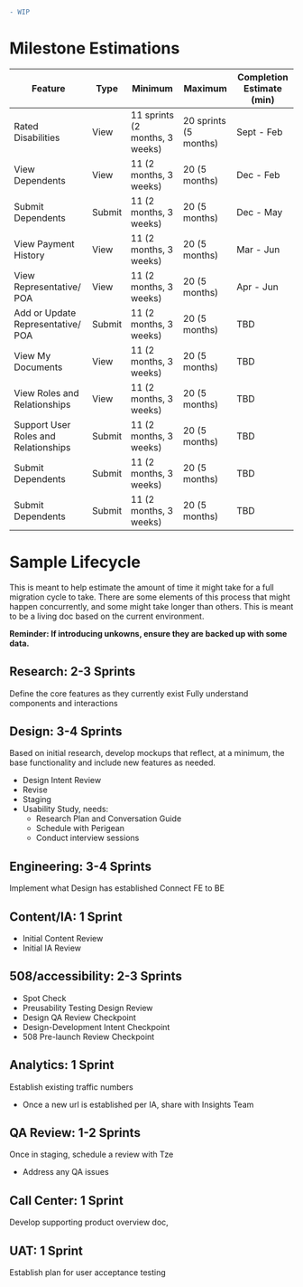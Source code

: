 ``` diff
- WIP
```
# Milestone Estimations
| **Feature** | **Type** | **Minimum** | **Maximum** | **Completion Estimate (min)** |
| ---- | ------- | ------------------ | ------------------ | ------- |
| Rated Disabilities | View  | 11 sprints (2 months, 3 weeks) | 20 sprints (5 months)  | Sept - Feb |
| View Dependents | View  | 11 (2 months, 3 weeks) | 20 (5 months)  | Dec - Feb |
| Submit Dependents | Submit  | 11 (2 months, 3 weeks) | 20 (5 months)  | Dec - May |
| View Payment History | View  | 11 (2 months, 3 weeks) | 20 (5 months)  | Mar - Jun |
| View Representative/ POA | View  | 11 (2 months, 3 weeks) | 20 (5 months)  | Apr - Jun |
| Add or Update Representative/ POA | Submit  | 11 (2 months, 3 weeks) | 20 (5 months)  | TBD |
| View My Documents | View  | 11 (2 months, 3 weeks) | 20 (5 months)  | TBD |
| View Roles and Relationships | View  | 11 (2 months, 3 weeks) | 20 (5 months)  | TBD |
| Support User Roles and Relationships | Submit  | 11 (2 months, 3 weeks) | 20 (5 months)  | TBD |
| Submit Dependents | Submit  | 11 (2 months, 3 weeks) | 20 (5 months)  | TBD |
| Submit Dependents | Submit  | 11 (2 months, 3 weeks) | 20 (5 months)  | TBD |

# Sample Lifecycle
This is meant to help estimate the amount of time it might take for a full migration cycle to take.  There are some elements of this process that might happen concurrently, and some might take longer than others.  This is meant to be a living doc based on the current environment.

**Reminder: If introducing unkowns, ensure they are backed up with some data.**

## Research: 2-3 Sprints
Define the core features as they currently exist
Fully understand components and interactions

## Design: 3-4 Sprints
Based on initial research, develop mockups that reflect, at a minimum, the base functionality and include new features as needed.
  - Design Intent Review
  - Revise
  - Staging
  - Usability Study, needs:
    - Research Plan and Conversation Guide
    - Schedule with Perigean
    - Conduct interview sessions

## Engineering: 3-4 Sprints
Implement what Design has established
Connect FE to BE

## Content/IA: 1 Sprint
  - Initial Content Review 
  - Initial IA Review
  
## 508/accessibility: 2-3 Sprints
  - Spot Check
  - Preusability Testing Design Review
  - Design QA Review Checkpoint
  - Design-Development Intent Checkpoint
  - 508 Pre-launch Review Checkpoint
  
## Analytics: 1 Sprint
Establish existing traffic numbers
  - Once a new url is established per IA, share with Insights Team

## QA Review: 1-2 Sprints
Once in staging, schedule a review with Tze
  - Address any QA issues

## Call Center: 1 Sprint
Develop supporting product overview doc,

## UAT: 1 Sprint
Establish plan for user acceptance testing
